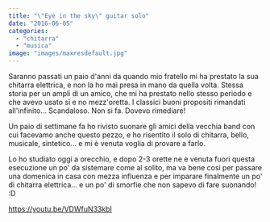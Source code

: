 ```yaml
---
title: "\"Eye in the sky\" guitar solo"
date: "2016-06-05"
categories: 
  - "chitarra"
  - "musica"
image: "images/maxresdefault.jpg"
---
```


Saranno passati un paio d'anni da quando mio fratello mi ha prestato la sua chitarra elettrica, e non la ho mai presa in mano da quella volta. Stessa storia per un ampli di un amico, che mi ha prestato nello stesso periodo e che avevo usato sì e no mezz'oretta. I classici buoni propositi rimandati all'infinito... Scandaloso. Non si fa. Dovevo rimediare!

Un paio di settimane fa ho rivisto suonare gli amici della vecchia band con cui facevamo anche questo pezzo, e ho risentito il solo di chitarra, bello, musicale, sintetico... e mi è venuta voglia di provare a farlo.

Lo ho studiato oggi a orecchio, e dopo 2-3 orette ne è venuta fuori questa esecuzione un po' da sistemare come al solito, ma va bene così per passare una domenica in casa con mezza influenza e per imparare finalmente un po' di chitarra elettrica... e un po' di smorfie che non sapevo di fare suonando! :D

https://youtu.be/VDWfuN33kbI
